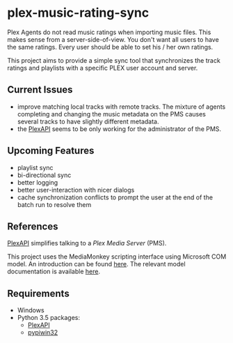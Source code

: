 # plex-music-rating-sync
Plex Agents do not read music ratings when importing music files.
This makes sense from a server-side-of-view.
You don't want all users to have the same ratings.
Every user should be able to set his / her own ratings.

This project aims to provide a simple sync tool that synchronizes the track ratings and playlists with a specific PLEX user account and server.

## Current Issues
* improve matching local tracks with remote tracks.
The mixture of agents completing and changing the music metadata on the PMS causes several tracks to have slightly different metadata.
* the [PlexAPI](https://pypi.org/project/PlexAPI/) seems to be only working for the administrator of the PMS.

## Upcoming Features
* playlist sync
* bi-directional sync
* better logging
* better user-interaction with nicer dialogs
* cache synchronization conflicts to prompt the user at the end of the batch run to resolve them

## References
[PlexAPI](https://pypi.org/project/PlexAPI/) simplifies talking to a _Plex Media Server_ (PMS). 

This project uses the MediaMonkey scripting interface using Microsoft COM model.
An introduction can be found [here](http://www.mediamonkey.com/wiki/index.php/Introduction_to_scripting).
The relevant model documentation is available [here](http://www.mediamonkey.com/wiki/index.php/SDBApplication).

## Requirements
* Windows
* Python 3.5 packages:
    * [PlexAPI](https://pypi.org/project/PlexAPI/)
    * [pypiwin32](https://pypi.org/project/pypiwin32/)
